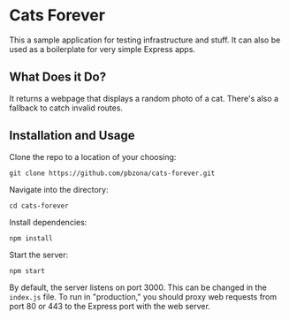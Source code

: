 # Cats Forever

This a sample application for testing infrastructure and stuff. It can also be used as a boilerplate for very simple Express apps.

## What Does it Do?

It returns a webpage that displays a random photo of a cat. There's also a fallback to catch invalid routes.

## Installation and Usage

Clone the repo to a location of your choosing:

  ```
  git clone https://github.com/pbzona/cats-forever.git
  ```

Navigate into the directory:

  ```
  cd cats-forever
  ```

Install dependencies:

  ```
  npm install
  ```

Start the server:

  ```
  npm start
  ```

By default, the server listens on port 3000. This can be changed in the `index.js` file. To run in "production," you should proxy web requests from port 80 or 443 to the Express port with the web server.
